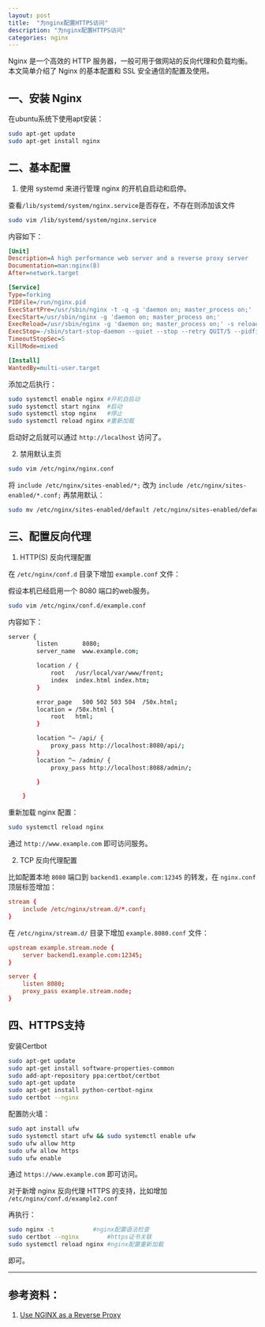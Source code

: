 ```yaml
---
layout: post
title:  "为nginx配置HTTPS访问"
description: "为nginx配置HTTPS访问"
categories: nginx
---
```


Nginx 是一个高效的 HTTP 服务器，一般可用于做网站的反向代理和负载均衡。本文简单介绍了 Nginx 的基本配置和 SSL 安全通信的配置及使用。


## 一、安装 Nginx

在ubuntu系统下使用apt安装：

```sh
sudo apt-get update
sudo apt-get install nginx
```

## 二、基本配置

1. 使用 systemd 来进行管理 nginx 的开机自启动和启停。

查看`/lib/systemd/system/nginx.service`是否存在，不存在则添加该文件

```sh
sudo vim /lib/systemd/system/nginx.service
```

内容如下：

```ini
[Unit]
Description=A high performance web server and a reverse proxy server
Documentation=man:nginx(8)
After=network.target

[Service]
Type=forking
PIDFile=/run/nginx.pid
ExecStartPre=/usr/sbin/nginx -t -q -g 'daemon on; master_process on;'
ExecStart=/usr/sbin/nginx -g 'daemon on; master_process on;'
ExecReload=/usr/sbin/nginx -g 'daemon on; master_process on;' -s reload
ExecStop=-/sbin/start-stop-daemon --quiet --stop --retry QUIT/5 --pidfile /run/nginx.pid
TimeoutStopSec=5
KillMode=mixed

[Install]
WantedBy=multi-user.target
```

添加之后执行：

```sh
sudo systemctl enable nginx	#开机自启动
sudo systemctl start nginx	#启动
sudo systemctl stop nginx	#停止
sudo systemctl reload nginx	#重新加载
```

启动好之后就可以通过 `http://localhost` 访问了。

2. 禁用默认主页

```sh
sudo vim /etc/nginx/nginx.conf
```

将 `include /etc/nginx/sites-enabled/*;` 改为 `include /etc/nginx/sites-enabled/*.conf;`  再禁用默认：

```sh
sudo mv /etc/nginx/sites-enabled/default /etc/nginx/sites-enabled/default.disable
```


## 三、配置反向代理

1) HTTP(S) 反向代理配置

在 `/etc/nginx/conf.d` 目录下增加 `example.conf` 文件：

假设本机已经启用一个 8080 端口的web服务。

```sh
sudo vim /etc/nginx/conf.d/example.conf
```

内容如下：

```sh
server {
        listen       8080;
        server_name  www.example.com;

        location / {
            root   /usr/local/var/www/front;
            index  index.html index.htm;
        }

        error_page   500 502 503 504  /50x.html;
        location = /50x.html {
            root   html;
        }

        location ^~ /api/ {
            proxy_pass http://localhost:8080/api/;
        }
        location ^~ /admin/ {
            proxy_pass http://localhost:8088/admin/;

        }

    }

```

重新加载 nginx 配置：

```sh
sudo systemctl reload nginx
```

通过 `http://www.example.com` 即可访问服务。

2) TCP 反向代理配置

比如配置本地 `8080` 端口到 `backend1.example.com:12345` 的转发，在 `nginx.conf` 顶层标签增加：

```conf
stream {
    include /etc/nginx/stream.d/*.conf;
}
```

在 `/etc/nginx/stream.d/` 目录下增加 `example.8080.conf` 文件：

```conf
upstream example.stream.node {
    server backend1.example.com:12345;
}

server {
    listen 8080;
    proxy_pass example.stream.node;
}
```


## 四、HTTPS支持

安装Certbot

```sh
sudo apt-get update
sudo apt-get install software-properties-common
sudo add-apt-repository ppa:certbot/certbot
sudo apt-get update
sudo apt-get install python-certbot-nginx
sudo certbot --nginx
```

配置防火墙：

```sh
sudo apt install ufw
sudo systemctl start ufw && sudo systemctl enable ufw
sudo ufw allow http
sudo ufw allow https
sudo ufw enable
```

通过 `https://www.example.com` 即可访问。

对于新增 nginx 反向代理 HTTPS 的支持，比如增加 `/etc/nginx/conf.d/example2.conf`

再执行：

```sh
sudo nginx -t 			#nginx配置语法检查
sudo certbot --nginx		#https证书关联
sudo systemctl reload nginx	#nginx配置重新加载
```

即可。



---

## 参考资料：

1. [Use NGINX as a Reverse Proxy](https://www.linode.com/docs/web-servers/nginx/use-nginx-reverse-proxy/) 

